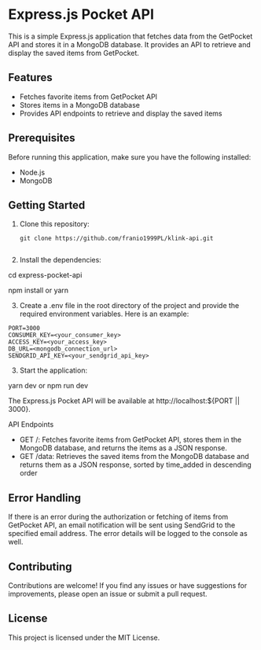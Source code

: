 # Express.js Pocket API

This is a simple Express.js application that fetches data from the GetPocket API and stores it in a MongoDB database. It provides an API to retrieve and display the saved items from GetPocket.

## Features

- Fetches favorite items from GetPocket API
- Stores items in a MongoDB database
- Provides API endpoints to retrieve and display the saved items

## Prerequisites

Before running this application, make sure you have the following installed:

- Node.js
- MongoDB

## Getting Started

1. Clone this repository:

   ```shell
   git clone https://github.com/franio1999PL/klink-api.git


2. Install the dependencies:

cd express-pocket-api

npm install or yarn

3. Create a .env file in the root directory of the project and provide the required environment variables. Here is an example:

```shell
PORT=3000
CONSUMER_KEY=<your_consumer_key>
ACCESS_KEY=<your_access_key>
DB_URL=<mongodb_connection_url>
SENDGRID_API_KEY=<your_sendgrid_api_key>
```

3. Start the application:


yarn dev or npm run dev

The Express.js Pocket API will be available at http://localhost:${PORT || 3000}.

API Endpoints
- GET /: Fetches favorite items from GetPocket API, stores them in the MongoDB database, and returns the items as a JSON response.
- GET /data: Retrieves the saved items from the MongoDB database and returns them as a JSON response, sorted by time_added in descending order

## Error Handling

If there is an error during the authorization or fetching of items from GetPocket API, an email notification will be sent using SendGrid to the specified email address. The error details will be logged to the console as well.

## Contributing
Contributions are welcome! If you find any issues or have suggestions for improvements, please open an issue or submit a pull request.

## License
This project is licensed under the MIT License.